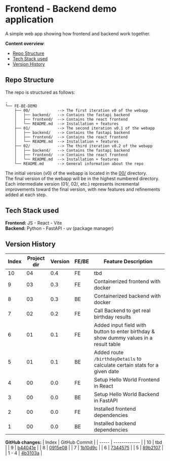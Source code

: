 # Frontend - Backend demo application
A simple web app showing how frontend and backend work together.

**Content overview**:
- [Repo Structure](#repo-structure)
- [Tech Stack used](#tech-stack-used)
- [Version History](#version-history)

## Repo Structure
The repo is structured as follows:
```
.
└── FE-BE-DEMO
    ├── 00/            --> The first iteration v0 of the webapp
    │   ├── backend/   --> Contains the fastapi backend
    │   ├── frontend/  --> Contains the react frontend 
    │   └── README.md  --> Installation + features
    ├── 01/            --> The second iteration v0.1 of the webapp
    │   ├── backend/   --> Contains the fastapi backend
    │   ├── frontend/  --> Contains the react frontend  
    │   └── README.md  --> Installation + features
    ├── 02/            --> The third iteration v0.2 of the webapp
    │   ├── backend/   --> Contains the fastapi backend
    │   ├── frontend/  --> Contains the react frontend  
    │   └── README.md  --> Installation + features
    └── README.md      --> General information about the repo
```

The initial version (v0) of the webapp is located in the [00/](./00/) directory. <br />
The final version of the webapp will be in the highest numbered directory. <br />
Each intermediate version (01/, 02/, etc.) represents incremental improvements toward the final version, with new features and refinements added at each step.

## Tech Stack used
**Frontend:** JS - React - Vite <br />
**Backend:** Python - FastAPI - uv (package manager)


## Version History

| Index | Project dir | Version | FE/BE | Feature Description             |
| ----- | ----------- | ------- | ----- | ------------------------------- |
| 10   | 04          | 0.4    | FE    | tbd  |
| 9    | 03          | 0.3    | FE    | Containerized frontend with docker  |
| 8    | 03          | 0.3    | BE    | Containerized backend with docker  |
| 7    | 02          | 0.2    | FE    | Call Backend to get real birthday results  |
| 6    | 01          | 0.1    | FE    | Added input field with button to enter birthday & show dummy values in a result table |
| 5    | 01          | 0.1    | BE    | Added route `/birthdayDetails` to calculate certain stats for a given date  |
| 4    | 00          | 0.0    | FE    | Setup Hello World Frontend in React  |
| 3    | 00          | 0.0    | BE    | Setup Hello World Backend in FastAPI |
| 2    | 00          | 0.0    | FE    | Installed frontend dependencies  |
| 1    | 00          | 0.0    | BE    | Installed backend dependencies |

**GitHub changes:**
| Index | GitHub Commit |
| ----- | ------------- |
| 10    | tbd  |
| 9     | [b44041e](https://github.com/dfauland/fe-be-demo/commit/b44041e0e86f52699e36735e228d695b0b5c105f)  |
| 8     | [0915e08](https://github.com/dfauland/fe-be-demo/commit/0915e083c8fde3311ad4a9c2ddbb46fc95027867)  |
| 7     | [1b10d9c](https://github.com/dfauland/fe-be-demo/commit/1b10d9c0c0e152691cd9a4f129843d1c7d0d4779) |
| 6     | [7344575](https://github.com/dfauland/fe-be-demo/commit/7344575e89ed720ef9614ccf7812cfb0340f3739) |
| 5     | [89b2107](https://github.com/dfauland/fe-be-demo/commit/89b2107a782318223e5bfe9dfeb7a3e76c8ae1f5) |
| 1 - 4 | [4b3103a](https://github.com/dfauland/fe-be-demo/commit/4b3103a1768134507f33b92e0cfadd1a2dec22a4) |